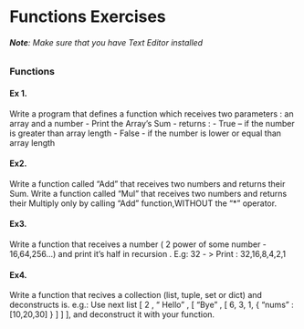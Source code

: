 # Functions Exercises

###### **Note**: Make sure that you have Text Editor installed


### Functions

#### Ex 1. 

Write a program that defines a function which receives two parameters : an array and a number
    - Print the Array’s Sum
    - returns :
      -  True – if the number is greater than array length
      -  False - if the number is lower or equal than array length

#### Ex2. 

Write a function called “Add” that receives two numbers and returns their Sum. Write a
function called “Mul” that receives two numbers and returns their Multiply only by calling “Add”
function,WITHOUT the “*” operator.

#### Ex3.

Write a function that receives a number ( 2 power of some number - 16,64,256...) and print it’s
half in recursion . E.g: 32 - > Print : 32,16,8,4,2,1

#### Ex4.

Write a function that recives a collection (list, tuple, set or dict) and deconstructs is. e.g.:
Use next list [ 2 , “ Hello” , [ “Bye” , [ 6, 3, 1, { “nums” : [10,20,30] } ] ] ], and deconstruct it with your function.